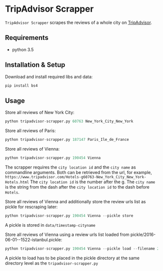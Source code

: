 # TripAdvisor Scrapper

```TripAdvisor Scrapper``` scrapes the reviews of a whole city on [TripAdvisor](http://www.tripadvisor.com).

## Requirements

- python 3.5

## Installation & Setup
Download and install required libs and data:
```bash
pip install bs4
```

## Usage
Store all reviews of New York City:
```python
python tripadvisor-scrapper.py 60763 New_York_City_New_York
```

Store all reviews of Paris:
```python
python tripadvisor-scrapper.py 187147 Paris_Ile_de_France
```

Store all reviews of Vienna:
```python
python tripadvisor-scrapper.py 190454 Vienna
```

The scrapper requires the ```city location id``` and the ```city name``` as commandline arguments.
Both can be retrieved from the url, for example, ```https://www.tripadvisor.com/Hotels-g60763-New_York_City_New_York-Hotels.html```
The ```city location id``` is the number after the g. The ```city name``` is the string from the dash after the ```city location id``` to the dash before ```Hotels```.

Store all reviews of Vienna and additionally store the review urls list as pickle for rescraping later:
```python
python tripadvisor-scrapper.py 190454 Vienna --pickle store
```
A pickle is stored in ```data/timestamp-cityname```


Store all reviews of Vienna using a review urls list loaded from pickle/2016-06-01--1522-istanbul.pickle:
```python
python tripadvisor-scrapper.py 190454 Vienna --pickle load --filename 2016-06-01--1522-vienna.pickle
```

A pickle to load has to be placed in the pickle directory at the same directory level as the ```tripadvisor-scrapper.py```